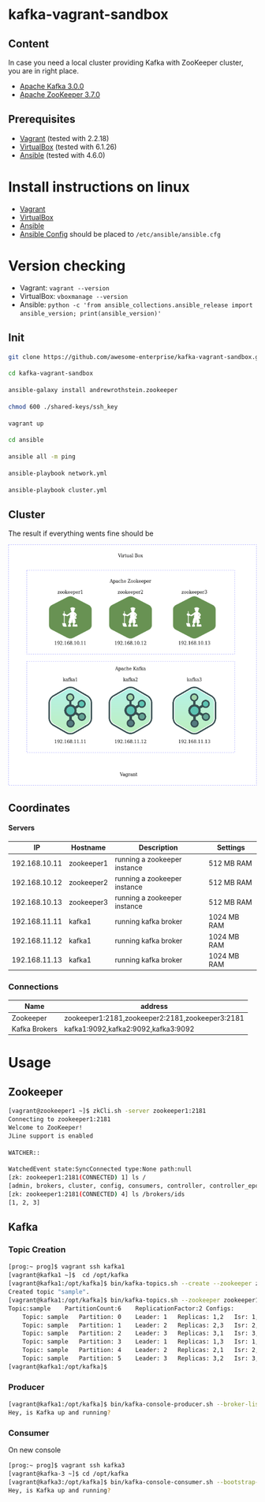 # kafka-vagrant-sandbox

## Content

In case you need a local cluster providing Kafka with ZooKeeper cluster, you are in right place.

* [Apache Kafka 3.0.0](https://kafka.apache.org/30/documentation.html)
* [Apache ZooKeeper 3.7.0](https://zookeeper.apache.org/doc/r3.7.0/index.html)

## Prerequisites
* [Vagrant](https://www.vagrantup.com) (tested with 2.2.18)
* [VirtualBox](http://virtualbox.org) (tested with 6.1.26)
* [Ansible]() (tested with 4.6.0)

# Install instructions on linux
* [Vagrant](https://www.vagrantup.com/downloads)
* [VirtualBox](https://www.virtualbox.org/wiki/Linux_Downloads)
* [Ansible](https://docs.ansible.com/ansible/latest/installation_guide/intro_installation.html#installing-and-upgrading-ansible-with-pip)
* [Ansible Config](https://github.com/ansible/ansible/blob/stable-2.11/examples/ansible.cfg) should be placed to `/etc/ansible/ansible.cfg`


# Version checking
* Vagrant: 
  `vagrant --version`
* VirtualBox: 
  `vboxmanage --version`
* Ansible: 
`python -c 'from ansible_collections.ansible_release import ansible_version; print(ansible_version)'`


## Init

```bash
git clone https://github.com/awesome-enterprise/kafka-vagrant-sandbox.git

cd kafka-vagrant-sandbox

ansible-galaxy install andrewrothstein.zookeeper

chmod 600 ./shared-keys/ssh_key

vagrant up

cd ansible

ansible all -m ping

ansible-playbook network.yml

ansible-playbook cluster.yml
```

## Cluster

The result if everything wents fine should be

![Kafka Zookeeper Cluster](docs/images/kafka-zookeeper-cluster-diagram.png)

## Coordinates

#### Servers

| IP | Hostname | Description | Settings |
|---|---|---|---|
|192.168.10.11|zookeeper1|running a zookeeper instance| 512 MB RAM |
|192.168.10.12|zookeeper2|running a zookeeper instance| 512 MB RAM |
|192.168.10.13|zookeeper3|running a zookeeper instance| 512 MB RAM |
|192.168.11.11|kafka1|running kafka broker| 1024 MB RAM |
|192.168.11.12|kafka1|running kafka broker| 1024 MB RAM |
|192.168.11.13|kafka1|running kafka broker| 1024 MB RAM |

### Connections

| Name | address |
|---|---|
|Zookeeper|zookeeper1:2181,zookeeper2:2181,zookeeper3:2181|
|Kafka Brokers|kafka1:9092,kafka2:9092,kafka3:9092|

# Usage
## Zookeeper

```bash
[vagrant@zookeeper1 ~]$ zkCli.sh -server zookeeper1:2181
Connecting to zookeeper1:2181
Welcome to ZooKeeper!
JLine support is enabled

WATCHER::

WatchedEvent state:SyncConnected type:None path:null
[zk: zookeeper1:2181(CONNECTED) 1] ls /
[admin, brokers, cluster, config, consumers, controller, controller_epoch, feature, isr_change_notification, latest_producer_id_block, log_dir_event_notification, zookeeper]
[zk: zookeeper1:2181(CONNECTED) 4] ls /brokers/ids
[1, 2, 3]

```

## Kafka

### Topic Creation

```bash
[prog:~ prog]$ vagrant ssh kafka1
[vagrant@kafka1 ~]$  cd /opt/kafka
[vagrant@kafka1:/opt/kafka]$ bin/kafka-topics.sh --create --zookeeper zookeeper1:2181 --replication-factor 2 --partitions 6 --topic sample
Created topic "sample".
[vagrant@kafka1:/opt/kafka]$ bin/kafka-topics.sh --zookeeper zookeeper1 --topic sample --describe
Topic:sample	PartitionCount:6	ReplicationFactor:2	Configs:
	Topic: sample	Partition: 0	Leader: 1	Replicas: 1,2	Isr: 1,2
	Topic: sample	Partition: 1	Leader: 2	Replicas: 2,3	Isr: 2,3
	Topic: sample	Partition: 2	Leader: 3	Replicas: 3,1	Isr: 3,1
	Topic: sample	Partition: 3	Leader: 1	Replicas: 1,3	Isr: 1,3
	Topic: sample	Partition: 4	Leader: 2	Replicas: 2,1	Isr: 2,1
	Topic: sample	Partition: 5	Leader: 3	Replicas: 3,2	Isr: 3,2
[vagrant@kafka1:/opt/kafka]$
```
### Producer

```bash
[vagrant@kafka1:/opt/kafka]$ bin/kafka-console-producer.sh --broker-list kafka1:9092,kafka3:9092 --topic sample
Hey, is Kafka up and running?
```

### Consumer
On new console
```bash
[prog:~ prog]$ vagrant ssh kafka3
[vagrant@kafka-3 ~]$ cd /opt/kafka
[vagrant@kafka3:/opt/kafka]$ bin/kafka-console-consumer.sh --bootstrap-server kafka1:9092,kafka3:9092 --topic sample --from-beginning
Hey, is Kafka up and running?
```

